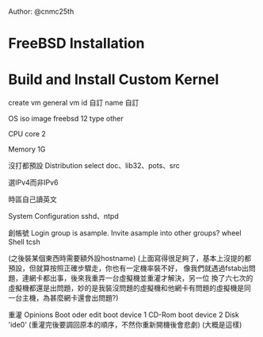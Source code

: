 Author: @cnmc25th

# FreeBSD Installation

# Build and Install Custom Kernel

create vm
general
vm id 自訂
name  自訂

OS
iso image freebsd 12
type other

CPU
core 2

Memory
1G

沒打都預設
Distribution select
doc、lib32、pots、src

選IPv4而非IPv6

時區自己讀英文

System Configuration
sshd、ntpd

創帳號
Login group is asample. Invite asample into other groups?  wheel
Shell tcsh

(之後裝某個東西時需要額外設hostname)
(上面寫得很足夠了，基本上沒提的都預設，但就算按照正確步驟走，你也有一定機率裝不好，
像我們就遇過fstab出問題，連網卡都出事，後來我重弄一台虛擬機並重灌才解決，另一位
換了六七次的虛擬機都還是出問題，妙的是我裝沒問題的虛擬機和他網卡有問題的虛擬機是同
一台主機，為甚麼網卡還會出問題?)




重灌
Opinions
Boot oder
edit
boot device 1 CD-Rom
boot device 2 Disk 'ide0'
(重灌完後要調回原本的順序，不然你重新開機後會悲劇)
(大概是這樣)
